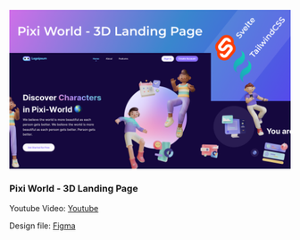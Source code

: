 ![](./thumbnail.png)

### Pixi World - 3D Landing Page

Youtube Video: [Youtube](https://youtu.be/GWvOD6xBFrE)

Design file: [Figma](https://www.figma.com/community/file/1085183523900265062)
